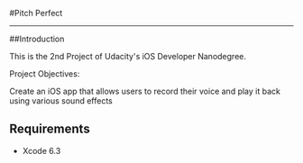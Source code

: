#Pitch Perfect

---

##Introduction

This is the 2nd Project of Udacity's iOS Developer Nanodegree.

Project Objectives:

Create an iOS app that allows users to record their voice and play it back using various sound effects

## Requirements
* Xcode 6.3

